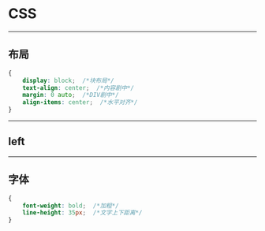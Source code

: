 # CSS


---

## 布局

```css
{
    display: block;  /*块布局*/
    text-align: center;  /*内容剧中*/
    margin: 0 auto;  /*DIV剧中*/
    align-items: center;  /*水平对齐*/
}
```

---
## left

---
## 字体

```css
{
    font-weight: bold;  /*加粗*/
    line-height: 35px;  /*文字上下距离*/
}
```